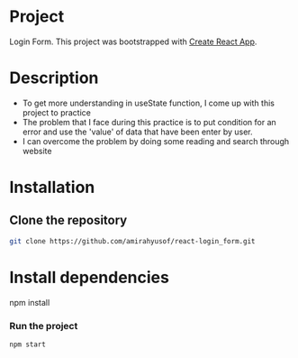 # Project
Login Form.
This project was bootstrapped with [Create React App](https://github.com/facebook/create-react-app).

# Description
- To get more understanding in useState function, I come up with this project to practice
- The problem that I face during this practice is to put condition for an error and use the 'value' of data that have been enter by user.
- I can overcome the problem by doing some reading and search through website 


# Installation
## Clone the repository
```bash 
git clone https://github.com/amirahyusof/react-login_form.git
```

# Install dependencies
npm install


### Run the project
```bash 
npm start
```







